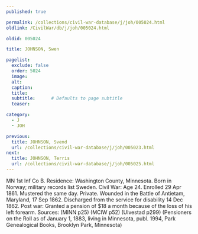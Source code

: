 ```yaml
---
published: true

permalink: /collections/civil-war-database/j/joh/005024.html
oldlink: /CivilWar/db/j/joh/005024.html

oldid: 005024

title: JOHNSON, Swen

pagelist:
  exclude: false
  order: 5024
  image: 
  alt:
  caption:
  title:
  subtitle:      # Defaults to page subtitle
  teaser:

category: 
  - J 
  - JOH

previous:
  title: JOHNSON, Svend
  url: /collections/civil-war-database/j/joh/005023.html  
next:
  title: JOHNSON, Terris
  url: /collections/civil-war-database/j/joh/005025.html   
---
```

MN 1st Inf Co B. Residence: Washington County, Minnesota. Born in Norway; military records list Sweden. Civil War: Age 24. Enrolled 29 Apr 1861. Mustered the same day. Private. Wounded in the Battle of Antietam, Maryland, 17 Sep 1862. Discharged from the service for disability 14 Dec 1862. Post war: Granted a pension of $18 a month because of the loss of his left forearm. Sources: (MINN p25) (MCIW p52) (Ulvestad p299) (Pensioners on the Roll as of January 1, 1883, living in Minnesota, publ. 1994, Park Genealogical Books, Brooklyn Park, Minnesota)